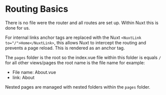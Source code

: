 # Routing Basics

There is no file were the router and all routes are set up. Within Nuxt this is done for us.

For internal links anchor tags are replaced with the Nuxt `<NuxtLink to="/">Home</NuxtLink>`, this allows Nuxt to intercept the routing and prevents a page reload. This is rendered as an anchor tag.

The `pages` folder is the root so the index.vue file within this folder is equals `/` for all other views/pages the root name is the file name for example:

- File name: About.vue
- link: <NuxtLink to="/About">About</NuxtLink>

Nested pages are managed with nested folders within the `pages` folder.
